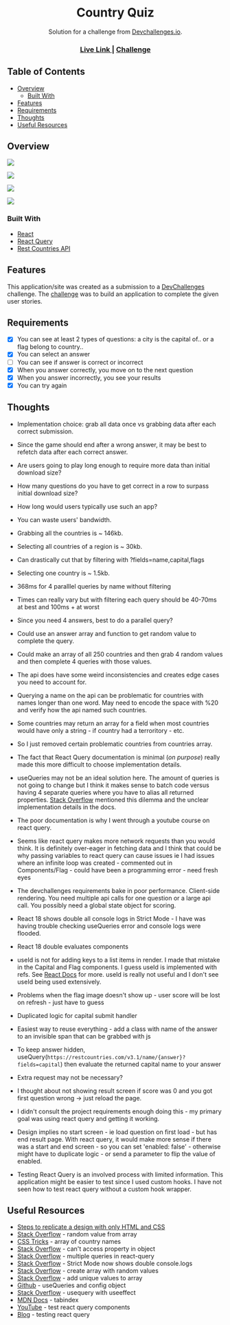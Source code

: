 <h1 align="center">Country Quiz</h1>

<div align="center">
   Solution for a challenge from  <a href="http://devchallenges.io" target="_blank">Devchallenges.io</a>.
</div>

<div align="center">
  <h3>
     <a href="https://jdegand.github.io/country-quiz">
      Live Link
    </a>
    <span> | </span>
    <a href="https://devchallenges.io/challenges/Bu3G2irnaXmfwQ8sZkw8">
      Challenge
    </a>
  </h3>
</div>

## Table of Contents

- [Overview](#overview)
  - [Built With](#built-with)
- [Features](#features)
- [Requirements](#requirements)
- [Thoughts](#thoughts)
- [Useful Resources](#useful-resources)

## Overview

![](country-quiz-capital-question.png)

![](country-quiz-answer-selected.png)

![](country-quiz-flag-mobile.png)

![](country-quiz-results.png)


### Built With

- [React](https://reactjs.org/)
- [React Query](https://react-query.tanstack.com/)
- [Rest Countries API](https://restcountries.com/)

## Features

This application/site was created as a submission to a [DevChallenges](https://devchallenges.io/challenges) challenge. The [challenge](https://devchallenges.io/challenges/Bu3G2irnaXmfwQ8sZkw8) was to build an application to complete the given user stories.

## Requirements

- [x] You can see at least 2 types of questions: a city is the capital of.. or a flag belong to country..
- [x] You can select an answer
- [ ] You can see if answer is correct or incorrect
- [x] When you answer correctly, you move on to the next question
- [x] When you answer incorrectly, you see your results
- [x] You can try again

## Thoughts 

- Implementation choice: grab all data once vs grabbing data after each correct submission.  

- Since the game should end after a wrong answer, it may be best to refetch data after each correct answer.  
- Are users going to play long enough to require more data than initial download size?
- How many questions do you have to get correct in a row to surpass initial download size? 
- How long would users typically use such an app? 
- You can waste users' bandwidth.   

- Grabbing all the countries is ~ 146kb.
- Selecting all countries of a region is ~ 30kb.

- Can drastically cut that by filtering with ?fields=name,capital,flags
- Selecting one country is ~ 1.5kb.

- 368ms for 4 paralllel queries by name without filtering

- Times can really vary but with filtering each query should be 40-70ms at best and 100ms + at worst

- Since you need 4 answers, best to do a parallel query?

- Could use an answer array and function to get random value to complete the query.  
- Could make an array of all 250 countries and then grab 4 random values and then complete 4 queries with those values. 

- The api does have some weird inconsistencies and creates edge cases you need to account for.  

- Querying a name on the api can be problematic for countries with names longer than one word.  May need to encode the space with %20 and verify how the api named such countries.   

- Some countries may return an array for a field when most countries would have only a string - if country had a terroritory - etc.

- So I just removed certain problematic countries from countries array.  

- The fact that React Query documentation is minimal (*on purpose*) really made this more difficult to choose implementation details.
- useQueries may not be an ideal solution here.  The amount of queries is not going to change but I think it makes sense to batch code versus having 4 separate queries where you have to alias all returned properties.  [Stack Overflow](https://stackoverflow.com/questions/66427968/how-to-handle-multiple-queries-with-react-query) mentioned this dilemma and the unclear implementation details in the docs.  
- The poor documentation is why I went through a youtube course on react query.  

- Seems like react query makes more network requests than you would think.  It is definitely over-eager in fetching data and I think that could be why passing variables to react query can cause issues ie I had issues where an infinite loop was created - commented out in Components/Flag - could have been a programming error - need fresh eyes 

- The devchallenges requirements bake in poor performance.  Client-side rendering.  You need multiple api calls for one question or a large api call.  You possibly need a global state object for scoring.

- React 18 shows double all console logs in Strict Mode - I have was having trouble checking useQueries error and console logs were flooded. 
- React 18 double evaluates components 

- useId is not for adding keys to a list items in render.  I made that mistake in the Capital and Flag components.  I guess useId is implemented with refs.  See [React Docs](https://reactjs.org/docs/hooks-reference.html#useid) for more.  useId is really not useful and I don't see useId being used extensively.  

- Problems when the flag image doesn't show up - user score will be lost on refresh - just have to guess 
- Duplicated logic for capital submit handler
- Easiest way to reuse everything - add a class with name of the answer to an invisible span that can be grabbed with js 
- To keep answer hidden, useQuery(`https://restcountries.com/v3.1/name/{answer}?fields=capital`) then evaluate the returned capital name to your answer 
- Extra request may not be necessary?

- I thought about not showing result screen if score was 0 and you got first question wrong -> just reload the page.  

- I didn't consult the project requirements enough doing this - my primary goal was using react query and getting it working.
- Design implies no start screen - ie load question on first load - but has end result page.  With react query, it would make more sense if there was a start and end screen - so you can set 'enabled: false' - otherwise might have to duplicate logic - or send a parameter to flip the value of enabled.  

- Testing React Query is an involved process with limited information.  This application might be easier to test since I used custom hooks.  I have not seen how to test react query without a custom hook wrapper.  

## Useful Resources

- [Steps to replicate a design with only HTML and CSS](https://devchallenges-blogs.web.app/how-to-replicate-design/)
- [Stack Overflow](https://stackoverflow.com/questions/4550505/getting-a-random-value-from-a-javascript-array) - random value from array
- [CSS Tricks](https://css-tricks.com/snippets/javascript/array-of-country-names/) - array of country names
- [Stack Overflow](https://stackoverflow.com/questions/17546953/cant-access-object-property-even-though-it-shows-up-in-a-console-log) - can't access property in object
- [Stack Overflow](https://stackoverflow.com/questions/66427968/how-to-handle-multiple-queries-with-react-query) - multiple queries in react-query
- [Stack Overflow](https://stackoverflow.com/questions/71522324/react-can-and-will-sometimes-call-your-components-multiple-times) - Strict Mode now shows double console.logs
- [Stack Overflow](https://stackoverflow.com/questions/5836833/create-an-array-with-random-values) - create array with random values
- [Stack Overflow](https://stackoverflow.com/questions/53779182/how-to-append-value-to-an-array-only-if-not-exists-and-remove-it-if-not) - add unique values to array
- [Github](https://github.com/tannerlinsley/react-query/discussions/3227) - useQueries and config object
- [Stack Overflow](https://stackoverflow.com/questions/70602394/react-usequery-hook-with-useeffect-hook) - usequery with useeffect
- [MDN Docs](https://developer.mozilla.org/en-US/docs/Web/HTML/Global_attributes/tabindex) - tabindex
- [YouTube](https://www.youtube.com/watch?v=ZfvOHRX-FDM) - test react query components
- [Blog](https://tkdodo.eu/blog/testing-react-query) - testing react query
